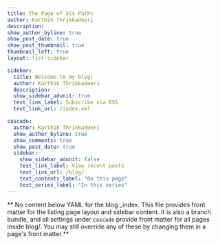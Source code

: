 ```yaml
---
title: The Page of Six Paths
author: Karthik Thrikkadeeri
description: 
show_author_byline: true
show_post_date: true
show_post_thumbnail: true
thumbnail_left: true
layout: list-sidebar

sidebar:
  title: Welcome to my blog!
  author: Karthik Thrikkadeeri
  description: 
  show_sidebar_adunit: true
  text_link_label: Subscribe via RSS
  text_link_url: /index.xml

cascade:
  author: Karthik Thrikkadeeri
  show_author_byline: true
  show_comments: true
  show_post_date: true
  sidebar:
    show_sidebar_adunit: false
    text_link_label: View recent posts
    text_link_url: /blog/
    text_contents_label: "On this page" 
    text_series_label: "In this series" 
---
```


** No content below YAML for the blog _index. This file provides front matter for the listing page layout and sidebar content. It is also a branch bundle, and all settings under `cascade` provide front matter for all pages inside blog/. You may still override any of these by changing them in a page's front matter.**
